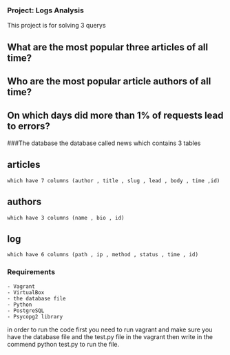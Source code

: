 ### Project: Logs Analysis
This project is for solving 3 querys 
 ## What are the most popular three articles of all time?
 ## Who are the most popular article authors of all time?
 ## On which days did more than 1% of requests lead to errors?
 
###The database
 the database called news which contains 3 tables
 ## articles
	which have 7 columns (author , title , slug , lead , body , time ,id)
 ## authors
	which have 3 columns (name , bio , id)
 ## log
	which have 6 columns (path , ip , method , status , time , id)

### Requirements
	- Vagrant
	- VirtualBox
	- the database file 
	- Python
	- PostgreSQL
	- Psycopg2 library
   

in order to run the code first you need to run vagrant and make sure you have the database file and the test.py file in the vagrant
then write in the commend python test.py to run the file.